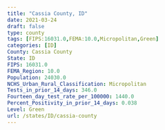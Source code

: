 ```yaml
---
title: "Cassia County, ID"
date: 2021-03-24
draft: false
type: county
tags: [FIPS:16031.0,FEMA:10.0,Micropolitan,Green]
categories: [ID]
County: Cassia County
State: ID
FIPS: 16031.0
FEMA_Region: 10.0
Population: 24030.0
NCHS_Urban_Rural_Classification: Micropolitan
Tests_in_prior_14_days: 346.0
Fourteen_day_test_rate_per_100000: 1440.0
Percent_Positivity_in_prior_14_days: 0.038
Level: Green
url: /states/ID/cassia-county
---
```



